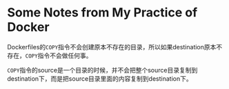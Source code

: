 # Some Notes from My Practice of Docker

Dockerfiles的`COPY`指令不会创建原本不存在的目录，所以如果destination原本不存在，`COPY`指令不会做任何事。

`COPY`指令的source是一个目录的时候，并不会把整个source目录复制到destination下，而是把source目录里面的内容复制到destination下。